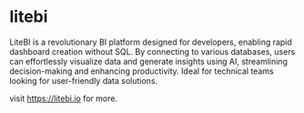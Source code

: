 # litebi
LiteBI is a revolutionary BI platform designed for developers, enabling rapid dashboard creation without SQL. By connecting to various databases, users can effortlessly visualize data and generate insights using AI, streamlining decision-making and enhancing productivity. Ideal for technical teams looking for user-friendly data solutions.

visit https://litebi.io for more.
